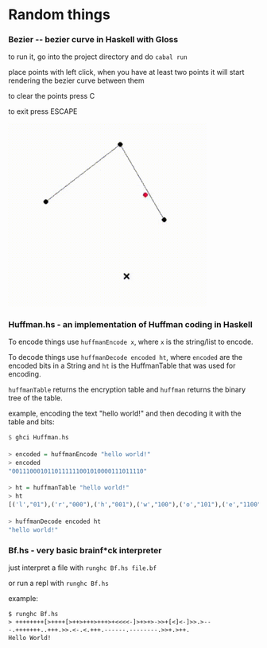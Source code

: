 # Random things

### Bezier -- bezier curve in Haskell with Gloss

to run it, go into the project directory and do `cabal run`

place points with left click, when you have at least two points it will start rendering the bezier curve between them

to clear the points press C

to exit press ESCAPE

<img src="Bezier/example.gif" width="400">


### Huffman.hs - an implementation of Huffman coding in Haskell

To encode things use `huffmanEncode x`, where `x` is the string/list to encode.

To decode things use `huffmanDecode encoded ht`, where `encoded` are the encoded bits in a String and `ht` is the HuffmanTable that was used for encoding.

`huffmanTable` returns the encryption table and `huffman` returns the binary tree of the table.

example, encoding the text "hello world!" and then decoding it with the table and bits:

```haskell
$ ghci Huffman.hs

> encoded = huffmanEncode "hello world!"
> encoded
"0011100010110111111001010000111011110"

> ht = huffmanTable "hello world!"
> ht
[('l',"01"),('r',"000"),('h',"001"),('w',"100"),('o',"101"),('e',"1100"),('d',"1101"),('!',"1110"),(' ',"1111")]

> huffmanDecode encoded ht
"hello world!"
```


### Bf.hs - very basic brainf*ck interpreter

just interpret a file with `runghc Bf.hs file.bf`

or run a repl with `runghc Bf.hs`

example:

```console
$ runghc Bf.hs
> ++++++++[>++++[>++>+++>+++>+<<<<-]>+>+>->>+[<]<-]>>.>---.+++++++..+++.>>.<-.<.+++.------.--------.>>+.>++.
Hello World!
```
